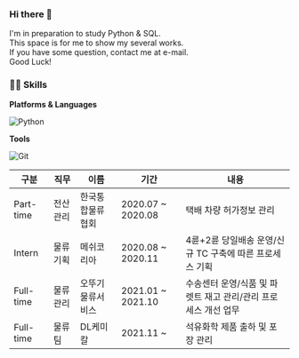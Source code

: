 ### Hi there 👋

I'm in preparation to study Python & SQL.\
This space is for me to show my several works.\
If you have some question, contact me at e-mail.\
Good Luck!

### 🐱‍🐉 Skills
**Platforms & Languages**

![Python](http://img.shields.io/badge/-Python-3776AB?style=flat-square&logo=Python&logoColor=white)

**Tools**

![Git](http://img.shields.io/badge/-Git-F05032?style=flat-square&logo=Git&logoColor=white)

| 구분 | 직무 | 이름 |  기간 | 내용 |
| ---- | ---- | ---- | ----------- | ----- |
| Part-time | 전산관리 | 한국통합물류협회 | 2020.07 ~ 2020.08 | 택배 차량 허가정보 관리 |
| Intern | 물류기획 | 메쉬코리아 | 2020.08 ~ 2020.11 | 4륜+2륜 당일배송 운영/신규 TC 구축에 따른 프로세스 기획 |
| Full-time | 물류관리 | 오뚜기물류서비스 | 2021.01 ~ 2021.10 | 수송센터 운영/식품 및 파렛트 재고 관리/관리 프로세스 개선 업무 |
| Full-time | 물류팀 | DL케미칼 | 2021.11 ~ | 석유화학 제품 출하 및 포장 관리 |
